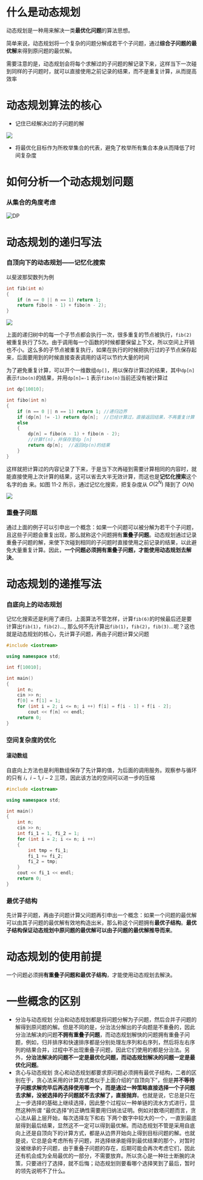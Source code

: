 # 什么是动态规划
动态规划是一种用来解决一类**最优化问题**的算法思想。

简单来说，动态规划将一个复杂的问题分解成若干个子问题，通过**综合子问题的最优解**来得到原问题的最优解。

需要注意的是，动态规划会将每个求解过的子问题的解记录下来，这样当下一次碰到同样的子问题时，就可以直接使用之前记录的结果，而不是重复计算，从而提高效率

# 动态规划算法的核心
- 记住已经解决过的子问题的解

![](media/16581068093826.png)

- 将最优化目标作为所枚举集合的代表，避免了枚举所有集合本身从而降低了时间复杂度

# 如何分析一个动态规划问题
### 从集合的角度考虑
![DP](media/DP-2.png)

# 动态规划的递归写法
### 自顶向下的动态规划——记忆化搜索
以斐波那契数列为例
```cpp
int fib(int n)
{
    if (n == 0 || n == 1) return 1;
    return fibo(n - 1) + fibo(n - 2);
}
```

![](media/16581071692041.png)

上面的递归树中的每一个子节点都会执行一次，很多重复的节点被执行，`fib(2)`被重复执行了$5$次。由于调用每一个函数的时候都要保留上下文，所以空间上开销也不小。这么多的子节点被重复执行，如果在执行的时候把执行过的子节点保存起来，后面要用到的时候直接查表调用的话可以节约大量的时间

为了避免重复计算，可以开个一维数组`dp[]`，用以保存计算过的结果，其中`dp[n]`表示`fibo(n)`的结果，并用`dp[n]=-1` 表示`fibo(n)`当前还没有被计算过

```cpp
int dp[10010];

int fibo(int n)
{
    if (n == 0 || n == 1) return 1; //递归边界
    if (dp[n] != -1) return dp[n];  //已经计算过，直接返回结果，不再重复计算
    else
    {
        dp[n] = fibo(n - 1) + fibo(n - 2);  
        //计算f(n)，并保存至dp [n]
        return dp[n];  //返回dp(n)的结果
    }
}
```

这样就把计算过的内容记录了下来，于是当下次再碰到需要计算相同的内容时，就能直接使用上次计算的结果，这可以省去大半无效计算，而这也是**记忆化搜索**这个名字的由
来。如图 11-2 所示，通过记忆化搜索，把复杂度从 $O(2^N)$ 降到了 $O(N)$

![](media/16581074536745.png)


### 重叠子问题
通过上面的例子可以引申出一个概念：如果一个问题可以被分解为若干个子问题，且这些子问题会重复出现，那么就称这个问题拥有**重叠子问题**。动态规划通过记录重叠子问题的解，来使下次碰到相同的子问题时直接使用之前记录的结果，以此避免大量重复计算。因此，**一个问题必须拥有重叠子问题，才能使用动态规划去解決**。

# 动态规划的递推写法
### 自底向上的动态规划
记忆化搜索还是利用了递归，上面算法不管怎样，计算`fib(6)`的时候最后还是要计算出`fib(1)`，`fib(2)`…, 那么何不先计算出`fib(1)`，`fib(2)`，`fib(3)`…呢？这也就是动态规划的核心，先计算子问题，再由子问题计算父问题

```cpp
#include <iostream>

using namespace std;

int f[10010];

int main()
{
    int n;
    cin >> n;
    f[0] = f[1] = 1;
    for (int i = 2; i <= n; i ++) f[i] = f[i - 1] + f[i - 2];
        cout << f[n] << endl;
    return 0;
}
```

### 空间复杂度的优化
#### 滚动数组
自底向上方法也是利用数组保存了先计算的值，为后面的调用服务。观察参与循环的只有 $i，i-1 , i-2$ 三项，因此该方法的空间可以进一步的压缩

```cpp
#include <iostream>

using namespace std;

int main()
{
    int n;
    cin >> n;
    int fi_1 = 1, fi_2 = 1;
    for (int i = 2; i <= n; i ++)
    {
        int tmp = fi_1;
        fi_1 += fi_2;
        fi_2 = tmp;
    }
    cout << fi_1 << endl;
    return 0;
}
```

### 最优子结构
先计算子问题，再由子问题计算父问题再引申出一个概念：如果一个问题的最优解可以由其子问题的最优解有效地构造出米，那么称这个问题拥有**最优子结构**。**最优子结构保证动态规划中原问题的最优解可以由子问题的最优解推导而来**。

# 动态规划的使用前提
一个问题必须拥**有重叠子问题和最优子结构**，才能使用动态规划去解決。

# 一些概念的区别
- 分治与动态规划
  分治和动态规划都是将问题分解为子问题，然后合并子问题的解得到原问题的解。但是不同的是，分治法分解出的子向题是不重叠的，因此分治法解决的问题**不拥有重叠子问题**，而动态规划解快的问题拥有重叠子问题，例如，归并排序和快速排序都是分别处理左序列和右序列，然后将左右序列的结果合并，过程中不出现重叠子问题，因此它们使用的都是分治法。另外，**分治法解决的问题不一定是最优化问题，而动态规划解决的问题一定是最优化问题**。
- 贪心与动态规划
  贪心和动态规划都要求原问题必须拥有最优子结构，二者的区别在于，贪心法采用的计算方式类似于上面介绍的“自顶向下”，但是**并不等待子问题求解完毕后再选择使用哪一个，而是通过一种策略直接选择一个子问题去求解，没被选择的子问题就不去求解了，直接抛弃**。也就是说，它总是只在上一步选择的基础上继续选择，因此整个过程以一种单链的流水方式进行，显然这种所谓 “最优选择”的正确性需要用归纳法证明。例如对数塔问题而言，贪心法从最上层开始，每次选择左下和右 下两个数字中较大的一个，一直到最底层得到最后结果，显然这不一定可以得到最优解。而动态规划不管是采用自底向上还是自顶向下的计算方式，都是从边界开始向上得到目标问题的解。也就是说，它总是会考虑所有子问题，并选择继承能得到最优结果的那个，对暂时没被继承的子问题，由于重叠子问题的存在，后期可能会再次考虑它们，因此还有机会成为全局最优的一部分，不需要放弃。所以贪心是一种壮士断腕的决策，只要进行了选择，就不后悔；动态规划则要看哪个选择笑到了最后，暂时的领先说明不了什么。

